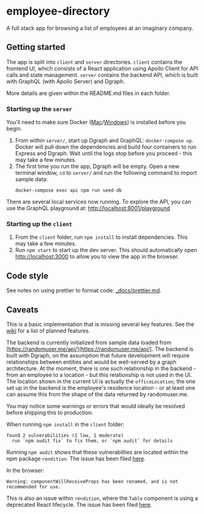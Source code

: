 # employee-directory

A full stack app for browsing a list of employees at an imaginary company.

## Getting started

The app is split into `client` and `server` directories. `client` contains the frontend UI, which consists of a React application using Apollo Client for API calls and state management. `server` contains the backend API, which is built with GraphQL (with Apollo Server) and Dgraph.

More details are given within the README.md files in each folder.

### Starting up the `server`

You'll need to make sure Docker ([Mac](https://docs.docker.com/docker-for-mac/install/)/[Windows](https://docs.docker.com/docker-for-windows/install/)) is installed before you begin.

1. From within `server/`, start up Dgraph and GraphQL: `docker-compose up`. Docker will pull down the dependencies and build four containers to run Express and Dgraph. Wait until the logs stop before you proceed - this may take a few minutes.
2. The first time you run the app, Dgraph will be empty. Open a new terminal window, `cd` to `server/` and run the following command to import sample data:
    ```
    docker-compose exec api npm run seed-db
    ```

There are several local services now running. To explore the API, you can use the GraphQL playground at: [http://localhost:8001/playground](http://localhost:8001/playground)

### Starting up the `client`

1. From the `client` folder, run `npm install` to install dependencies. This may take a few minutes.
2. Run `npm start` to start up the dev server. This should automatically open [http://localhost:3000](http://localhost:3000) to allow you to view the app in the browser.

## Code style

See notes on using prettier to format code: [_docs/prettier.md](_docs/prettier.md).

## Caveats

This is a basic implementation that is missing several key features. See the [wiki](https://github.com/alexnitta/employee-directory/wiki) for a list of planned features.

The backend is currently initialized from sample data loaded from [https://randomuser.me/api/](https://randomuser.me/api/). The backend is built with Dgraph, on the assumption that future development will require relationships between entities and would be well-served by a graph architecture. At the moment, there is one such relationship in the backend - from an employee to a location - but this relationship is not used in the UI. The location shown in the current UI is actually the `officeLocation`; the one set up in the backend is the employee's residence location - or at least one can assume this from the shape of the data returned by randomuser.me.

You may notice some warnings or errors that would ideally be resolved before shipping this to production:

When running `npm install` in the `client` folder:
```
found 2 vulnerabilities (1 low, 1 moderate)
  run `npm audit fix` to fix them, or `npm audit` for details
```
Running `npm audit` shows that these vulnerabilties are located within the npm package `rendition`. The issue has been filed [here](https://github.com/balena-io-modules/rendition/issues/971).

In the browser:
```
Warning: componentWillReceiveProps has been renamed, and is not recommended for use.
```
This is also an issue within `rendition`, where the `Table` component is using a deprecated React lifecycle. The issue has been filed [here](https://github.com/balena-io-modules/rendition/issues/944).
